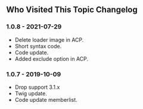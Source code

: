 ## Who Visited This Topic Changelog

### 1.0.8 - 2021-07-29

- Delete loader image in ACP.
- Short syntax code.
- Code update.
- Added exclude option in ACP.

### 1.0.7 - 2019-10-09

- Drop support 3.1.x
- Twig update.
- Code update memberlist.


